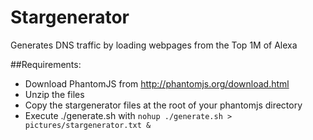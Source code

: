 # Stargenerator
Generates DNS traffic by loading webpages from the Top 1M of Alexa

##Requirements:
* Download PhantomJS from http://phantomjs.org/download.html
* Unzip the files 
* Copy the stargenerator files at the root of your phantomjs directory
* Execute ./generate.sh with
`nohup ./generate.sh > pictures/stargenerator.txt &`



